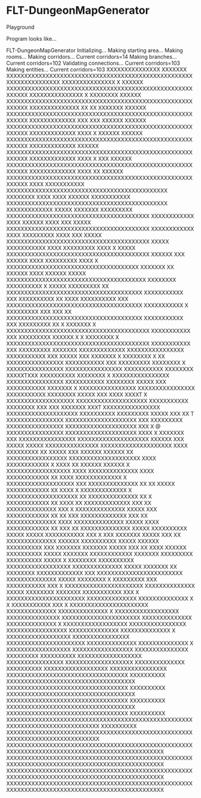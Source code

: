 # FLT-DungeonMapGenerator
Playground

Program looks like...

FLT-DungeonMapGenerator
Initializing...
Making starting area...
Making rooms...
Making corridors...
Current corridors=14
Making branches...
Current corridors=102
Validating connections...
Current corridors=103
Making entities...
Current corridors=103
XXXXXXXXXXXXXXX      XXXXXXX XXXXXXXXXXXXXXXXXXXXXXXXXXXXXXXXXXXXXXXXXXXXXXXXXXXXXXXXXXXXXXXXXXX
XXXXXXXXXXXXXXX              X XXXXXX XXXXXXXXXXXXXXXXXXXXXXXXXXXXXXXXXXXXXXXXXXXXXXXXXXXXXXXXXX
XXXXXXXXXXXXXXX    X  XXXXXXXX XXXXXX XXXXXXXXXXXXXXXXXXXXXXXXXXXXXXXXXXXXXXXXXXXXXXXXXXXXXXXXXX
XXXXXXXXXXXXXX  XX XX  XXXXXXX XXXXXX XXXXXXXXXXXXXXXXXXXXXXXXXXXXXXXXXXXXXXXXXXXXXXXXXXXXXXXXXX
XXXXXXXXXXXXX  XXX XXX  XXXXXX XXXXXX XXXXXXXXXXXXXXXXXXXXXXXXXXXXXXXXXXXXXXXXXXXXXXXXXXXXXXXXXX
XXXXXXXXXXXXX XXXX X    XXXXXX XXXXXX XXXXXXXXXXXXXXXXXXXXXXXXXXXXXXXXXXXXXXXXXXXXXXXXXXXXXXXXXX
XXXXXXXXXXXXX                  XXXXXX XXXXXXXXXXXXXXXXXXXXXXXXXXXXXXXXXXXXXXXXXXXXXXXXXXXXXXXXXX
    XXXXXXXXXXXXX  XXXX X  XXX XXXXXX XXXXXXXXXXXXXXXXXXXXXXXXXXXXXXXXXXXXXXXXXXXXXXXXXXXXXXXXXX
    XXXXXXXXXXXXX  XXXX     XX XXXXXX XXXXXXXXXXXXXXXXXXXXXXXXXXXXXXXXXXXXXXXXXXXXXXXXXXXXXXXXXX
    XXXX                               XXXXXXXXXXX XXXXXXXXXXXXXXXXXXXXXXXXXXXXXXXXXXXXXXXXXXXXX
         XXXXXXXX  XXXX XXXX    XXXXXX XXXXXXXXXXX XXXXXXXXXXXXXXXXXXXXXXXXXXXXXXXXXXXXXXXXXXXXX
    XXXXXXXXXXXXX       XXXXX  XXXXXXX XXXXXXXXX        XXXXXXXXXXXXXXXXXXXXXXXXXXXXXXXXXXXXXXXX
     XXXXXXXXXXXX  XXXX XXXXXX    XXXX XXX XXXXX        XXXXXXXXXXXXXXXXXXXXXXXXXXXXXXXXXXXXXXXX
      XXXXXXXXXXXX XXXX XXXXXXXXX XXXX XXX XXXXX        XXXXXXXXXXXXXXXXXXXXXXXXXXXXXXXXXXXXXXXX
XXXXX  XXXXXXXXXXX XXXX XXXXXXXXX XXXX X   XXXXX        XXXXXXXXXXXXXXXXXXXXXXXXXXXXXXXXXXXXXXXX
XXXXXX  XXX XXXXXX XXXX XXXXXXXXX XXXX   X                 XXXXXXXXXXXXXXXXXXXXXXXXXXXXXXXXXXXXX
XXXXXXX  XX XXXXXX XXXX             XXXXXX XXXXX         XXXXXXXXXXXXXXXXXXXXXXXXXXXXXXXXXXXXXXX
XXXXXXXX               XXXXXXXXXX X  XXXXX XXXXXXXXX  XX  XXXXXXXXXXXXXXXXXXXXXXXXXXXXXXXXXXXXXX
XXXXXXXXXXX  XXX       XXXXXXXXXX XX  XXXX XXXXXXXXXX XXX XXXXXXXXXXXXXXXXXXXXXXXXXXXXXXXXXXXXXX
XXXXXXXXXXX    X       XXXXXXXXX  XXX  XXX XX             XXXXXXXXXXXXXXXXXXXXXXXXXXXXXXXXXXXXXX
XXXXXXXXXXX  XXX       XXXXXXXXX        XX X  XXXXXXX X XXXXXXXXXXXXXXXXXXXXXXXXXXXXXXXXXXXXXXXX
XXXXXXXXXXX  XXX       XXXXXXXXX XXXXXX  X X XXXXXXXX X XXXXXXXXXXXXXXXXXXXXXXXXXXXXXXXXXXXXXXXX
XXXXXXXXXXX  XXX       XXXXXXXXX XXXXXXX                   XXXXXXXXXXXXX        XXXXXXXXXXXXXXXX
XXXXXXXXXXX  XXX       XXXXX XXX XXXXXXX   X XXXXXXXX X XX                      XXXXXXXXXXXXXXXX
XXXXXXXXXXX  XXX                 XXXXXXXXX   XXXXXXXX X XXXXXXXXXXXXXXXX        XXXXXXXXXXXXXXXX
XXXXXXXXXXX  XXXXXXXX  XXXXXTXXX XXXXXXXXXX  XXXXXXXX X XXXXXXXXXXXXXXXX        XXXXXXXXXXXXXXXX
XXXXXXXXXXX  XXXXXXXX  XXXXX XXX XXXXXXXXXXX  XXXXXXX X XXXXXXXXXXXXXXXX        XXXXXXXXXXXXXXXX
XXXXXXXXXXX  XXXXXXXX  XXXXX XXX XXXX           XXXXT X XXXXXXXXXXXXXXXXXXX XXXXXXXXXXXXXXXXXXXX
XXXXXXXXXXX  XXXXXXXX        XXX XXX   XXXXXXX  XXXT       XXXXXXXXXXXXXXXX XXXXXXXXXXXXXXXXXXXX
XXXXXXXXXX  XXXXXXXXX XXXXX  XXX XX    T                   XXXXXXXXXXXXXXXX XXXXXXXXXXXXXXXXXXXX
       XXX  XXXXXXXXX                                      XXXXXXXXXXXXXXXX XXXXXXXXXXXXXXXXXXXX
                         XXX          X                 @  XXXXXXXXXXXXXXXX XXXXXXXXXXXXXXXXXXXX
       XXXX           X  XXXXXXX XXX                       XXXXXXXXXXXXXXXX XXXXXXXXXXXXXXXXXXXX
                          XXXXXX XXX   XXXXX XXXXX         XXXXXXXXXXXXXXX  XXXXXXXXXXXXXXXXXXXX
       XXXX XXXXXXXXX XX   XXXXX XXX  XXXXXX XXXXXX   XX XXXXXXXXXXXXXXXXX  XXXXXXXXXXXXXXXXXXXX
       XXXX XXXXXXXXXXXX X  XXXX XX   XXXXXX XXXXXX    X XXXXXXXXXXXXXXXXXX  XXXX XXXXXXXXXXXXXX
       XXXX XXXXXXXXXXXX XX XXXX      XXXXXXXXXXXXX  X   XXXXXXXXXXXXXXXXXXX  XXX XXXXXXXXXXXXXX
XX XX XXXXX XXXXXXXXXXXX XX XXXX   X  XXXXXXXXXXXXX  X   XXXXXXXXXXXXXXXXXXXX  XX XXXXXXXXXXXXXX
XX        X XXXXXXXXXXXX XX XXXX  XX  XXXXXXXXXXXXX  XXX XX XXXXXXXXXXXXXX XXX  X XXXXXXXXXXXXXX
XXXXX XXX   XXXXXXXXXXXX XX  XX  XXX  XXXXXXXXXXXXX  XXX XX XXXXXXXXXXXXXX XXXX   XXXXXXXXXXXXXX
XXXXX XXXX  XXXXXXXXXXXX XX                          XXX XX XXXXXXXXXXXXXX XXXXX      XXXXXXXXXX
XXXXX XXXXX  XXXXXXXXXXX XXX   X XXX  XXXXXXX XXXXX  XXX XX XXXXXXXXXXXXXX XXXXXX     XXXXXXXXXX
XXXXX XXXXXX  XXXXXXXXXX XXX  XXXXXXX XXXXXXX XXXXX  XXX XX           XXXX XXXXXX     XXXXXXXXXX
XXXXX XXXXXXX  XXXXXXXXXXXX  XXXXXXX                        XXXXXXXXX                 XXXXXXXXXX
XXXXX X                     XXXXXXXX  XXXXXXXXXX               XXXXXXXXXXXXXXXXXX XXXXXXXXXXXXXX
XXXXX XXXXXXX  XX           XXXXXXXX  XXXXXXXXXXXXX  XXX XXXXXXXXXXXXXXXXXXXXXXXX XXXXXXXXXXXXXX
XXXXX XXXXXXXX X  XXXXXXXXX XXX          XXXXXXXXXXX XXX X XXXXXXXXXXXXXXXXXXXXXX XXXXXXXXXXXXXX
XXXXX              XXXXXXXX XXXXXXX      XXXXXXXXXXX XXX X XXXXXXXXXXXXXXXXXXXXXX XXXXXXXXXXXXXX
XXXXXXXXXXXXXX X X                       XXXXXXXXXXX XXX X XXXXXXXXXXXXXXXXXXXXXX XXXXXXXXXXXXXX
XXXXXXXXXXXXXX X XXXXXXXXXXXXXXXXXX      XXXXXXXXXXXXXXX   XXXXXXXXXXXXXXXXXXXXXX XXXXXXXXXXXXXX
XXXXXXXXXXXXXX X XXXXXXXXXXXXXXXXXX      XXXXXXXXXXXXXXXX  XXXXXXXXXXXXXXXXX      XXXXXXXXXXXXXX
XXXXXXXXXXXXXX X XXXXXXXXXXXXXXXXXX      XXXXXXXXXXXXXXXX  XXXXXXXXXXXXXXXXXXXXXX XXXXXXXXXXXXXX
XXXXXXXXXXXXXX X XXXXXXXXXXXXXXXXXX      XXXXXXXXXXXXXXXXX XXXXXXXXXXXXXXX             XXXXXXXXX
XXXXXXXXXX        XXXXXXXXXXXXXXXXXX  XXXXXXXXXXXXXXXX        XXXXXXXXXXXXXXXXXXX XXXXXXXXXXXXXX
XXXXXXXXXX        XXXXXXXXXXXXXXXXXX  XXXXXXXXXXXXXXXX        XXXXXXXXXXXXXXXXXXXXXXXXXXXXXXXXXX
XXXXXXXXXX        XXXXXXXXXXXXXXXXXXXXXXXXXXXXXXXXXXXX        XXXXXXXXXXXXXXXXXXXXXXXXXXXXXXXXXX
XXXXXXXXXX        XXXXXXXXXXXXXXXXXXXXXXXXXXXXXXXXXXXX        XXXXXXXXXXXXXXXXXXXXXXXXXXXXXXXXXX
XXXXXXXXXX        XXXXXXXXXXXXXXXXXXXXXXXXXXXXXXXXXXXX        XXXXXXXXXXXXXXXXXXXXXXXXXXXXXXXXXX
XXXXXXXXXX        XXXXXXXXXXXXXXXXXXXXXXXXXXXXXXXXXXXXXXXXXXXXXXXXXXXXXXXXXXXXXXXXXXXXXXXXXXXXXX
XXXXXXXXXX        XXXXXXXXXXXXXXXXXXXXXXXXXXXXXXXXXXXXXXXXXXXXXXXXXXXXXXXXXXXXXXXXXXXXXXXXXXXXXX
XXXXXXXXXXXXXXXXXXXXXXXXXXXXXXXXXXXXXXXXXXXXXXXXXXXXXXXXXXXXXXXXXXXXXXXXXXXXXXXXXXXXXXXXXXXXXXXX
XXXXXXXXXXXXXXXXXXXXXXXXXXXXXXXXXXXXXXXXXXXXXXXXXXXXXXXXXXXXXXXXXXXXXXXXXXXXXXXXXXXXXXXXXXXXXXXX
XXXXXXXXXXXXXXXXXXXXXXXXXXXXXXXXXXXXXXXXXXXXXXXXXXXXXXXXXXXXXXXXXXXXXXXXXXXXXXXXXXXXXXXXXXXXXXXX
XXXXXXXXXXXXXXXXXXXXXXXXXXXXXXXXXXXXXXXXXXXXXXXXXXXXXXXXXXXXXXXXXXXXXXXXXXXXXXXXXXXXXXXXXXXXXXXX
